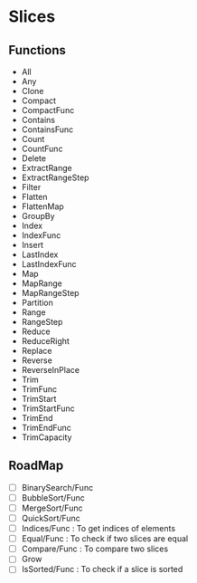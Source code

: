 # Slices

## Functions

- All
- Any
- Clone
- Compact
- CompactFunc
- Contains
- ContainsFunc
- Count
- CountFunc
- Delete
- ExtractRange
- ExtractRangeStep
- Filter
- Flatten
- FlattenMap
- GroupBy
- Index
- IndexFunc
- Insert
- LastIndex
- LastIndexFunc
- Map
- MapRange
- MapRangeStep
- Partition
- Range
- RangeStep
- Reduce
- ReduceRight
- Replace
- Reverse
- ReverseInPlace
- Trim
- TrimFunc
- TrimStart
- TrimStartFunc
- TrimEnd
- TrimEndFunc
- TrimCapacity

## RoadMap

- [ ] BinarySearch/Func
- [ ] BubbleSort/Func
- [ ] MergeSort/Func
- [ ] QuickSort/Func
- [ ] Indices/Func : To get indices of elements
- [ ] Equal/Func : To check if two slices are equal
- [ ] Compare/Func : To compare two slices
- [ ] Grow
- [ ] IsSorted/Func : To check if a slice is sorted
